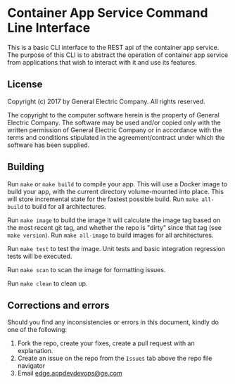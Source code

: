 # Container App Service Command Line Interface

This is a basic CLI interface to the REST api of the container app service. The purpose of this CLI is to abstract the operation of container app service from applications that wish to interact with it and use its features.

## License

Copyright (c) 2017 by General Electric Company. All rights reserved.

The copyright to the computer software herein is the property of
General Electric Company. The software may be used and/or copied only
with the written permission of General Electric Company or in accordance
with the terms and conditions stipulated in the agreement/contract
under which the software has been supplied.

## Building

Run `make` or `make build` to compile your app.  This will use a Docker image
to build your app, with the current directory volume-mounted into place.  This
will store incremental state for the fastest possible build.  Run `make
all-build` to build for all architectures.

Run `make image` to build the image  It will calculate the image
tag based on the most recent git tag, and whether the repo is "dirty" since
that tag (see `make version`).  Run `make all-image` to build images
for all architectures.

Run `make test` to test the image.  Unit tests and basic integration regression tests will be
executed.

Run ```make scan``` to scan the image for formatting issues.

Run `make clean` to clean up.

## Corrections and errors

Should you find any inconsistencies or errors in this document, kindly do one of the following:
1. Fork the repo, create your fixes, create a pull request with an explanation.
2. Create an issue on the repo from the ```Issues``` tab above the repo file navigator
3. Email <a href="mailto:edge.appdevdevops@ge.com">edge.appdevdevops@ge.com</a>

